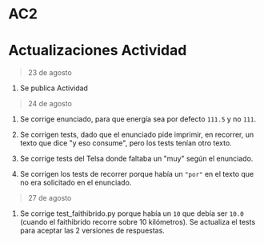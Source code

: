 # AC2

# Actualizaciones Actividad

> 23 de agosto

1. Se publica Actividad

> 24 de agosto

1. Se corrige enunciado, para que energía sea por defecto `111.5` y no `111`.

2. Se corrigen tests, dado que el enunciado pide imprimir, en recorrer, un texto que dice "y eso consume", pero los tests tenían otro texto.

3. Se corrige tests del Telsa donde faltaba un "muy" según el enunciado.

4. Se corrigen los tests de recorrer porque había un `"por"` en el texto que no era solicitado en el enunciado.


> 27 de agosto

1. Se corrige test_faithibrido.py porque había un `10` que debía ser `10.0` (cuando el faithibrido recorre sobre 10 kilómetros). Se actualiza el tests para aceptar las 2 versiones de respuestas.